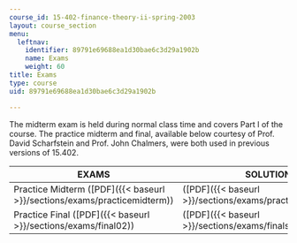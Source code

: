 ```yaml
---
course_id: 15-402-finance-theory-ii-spring-2003
layout: course_section
menu:
  leftnav:
    identifier: 89791e69688ea1d30bae6c3d29a1902b
    name: Exams
    weight: 60
title: Exams
type: course
uid: 89791e69688ea1d30bae6c3d29a1902b

---
```


The midterm exam is held during normal class time and covers Part I of the course. The practice midterm and final, available below courtesy of Prof. David Scharfstein and Prof. John Chalmers, were both used in previous versions of 15.402.

| EXAMS | SOLUTIONS |
| --- | --- |
| Practice Midterm ([PDF]({{< baseurl >}}/sections/exams/practicemidterm)) | ([PDF]({{< baseurl >}}/sections/exams/practicemidtermsoln)) |
| Practice Final ([PDF]({{< baseurl >}}/sections/exams/final02)) | ([PDF]({{< baseurl >}}/sections/exams/finalsoln02))